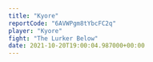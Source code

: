 ```yaml
---
title: "Kyore"
reportCode: "6AVWPgm8tYbcFC2q"
player: "Kyore"
fight: "The Lurker Below"
date: 2021-10-20T19:00:04.987000+00:00
---
```

